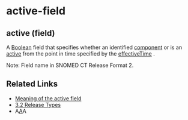 # active-field

## active (field)

A [Boolean](https://confluence.ihtsdotools.org/display/DOCGLOSS/Boolean) field that specifies whether an identified [component](https://confluence.ihtsdotools.org/display/DOCGLOSS/component) or is an [active](https://confluence.ihtsdotools.org/display/DOCGLOSS/active) from the point in time specified by the [effectiveTime](https://confluence.ihtsdotools.org/display/DOCGLOSS/effectiveTime) .

Note: Field name in SNOMED CT Release Format 2.

## Related Links

* [Meaning of the active field](../../pages/createpage.action)
* [3.2 Release Types](../../3.2-Release-Types_28739357.html)
* A[A](https://confluence.ihtsdotools.org/display/DOCGLOSS/A)A
